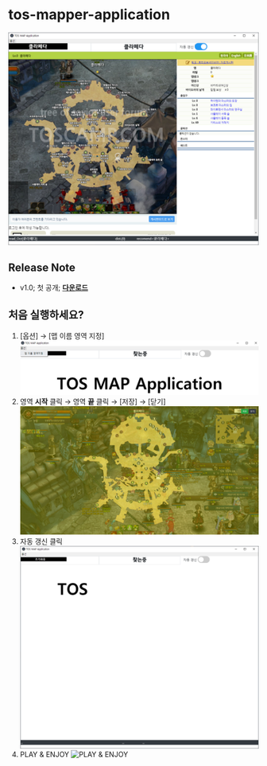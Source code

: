 # tos-mapper-application
![main](/image/main.png)

## Release Note
* v1.0; 첫 공개; [__다운로드__](https://drive.google.com/open?id=1_g2Zuzwc4XjoLlbVjk2_VJMToBsYz91c)

## 처음 실행하세요?
1. [옵션] → [맵 이름 영역 지정]
![옵션 → 맵 영역 지정](/image/option.png)
1. 영역 __시작__ 클릭 → 영역 __끝__ 클릭 → [저장] → [닫기]
![영역 시작 클릭 → 영역 끝 클릭 → 저장 → 닫기](/image/area.png)
1. 자동 갱신 클릭
![자동 갱신 클릭](/image/reflash.png)
1. PLAY & ENJOY
![PLAY & ENJOY](/image/play.png)
